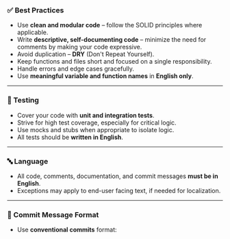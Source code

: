 ### ✅ Best Practices

- Use **clean and modular code** – follow the SOLID principles where applicable.
- Write **descriptive, self-documenting code** – minimize the need for comments by making your code expressive.
- Avoid duplication – **DRY** (Don't Repeat Yourself).
- Keep functions and files short and focused on a single responsibility.
- Handle errors and edge cases gracefully.
- Use **meaningful variable and function names** in **English only**.

---

### 🧪 Testing

- Cover your code with **unit and integration tests**.
- Strive for high test coverage, especially for critical logic.
- Use mocks and stubs when appropriate to isolate logic.
- All tests should be **written in English**.

---

### 🔤 Language

- All code, comments, documentation, and commit messages **must be in English**.
- Exceptions may apply to end-user facing text, if needed for localization.

---

### 📝 Commit Message Format

- Use **conventional commits** format:
